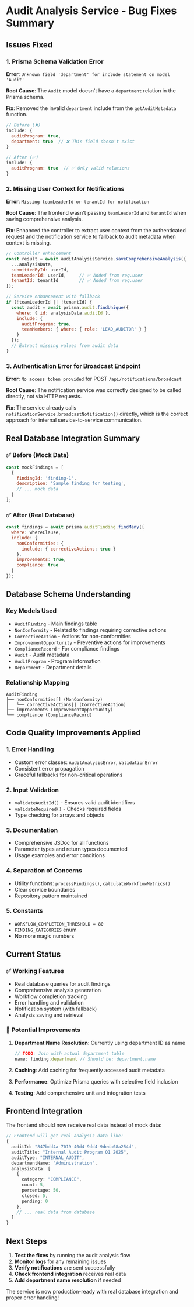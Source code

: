 # Audit Analysis Service - Bug Fixes Summary

## Issues Fixed

### 1. **Prisma Schema Validation Error**
**Error**: `Unknown field 'department' for include statement on model 'Audit'`

**Root Cause**: The `Audit` model doesn't have a `department` relation in the Prisma schema.

**Fix**: Removed the invalid `department` include from the `getAuditMetadata` function.

```javascript
// Before (❌)
include: { 
  auditProgram: true,
  department: true  // ❌ This field doesn't exist
}

// After (✅)
include: { 
  auditProgram: true  // ✅ Only valid relations
}
```

### 2. **Missing User Context for Notifications**
**Error**: `Missing teamLeaderId or tenantId for notification`

**Root Cause**: The frontend wasn't passing `teamLeaderId` and `tenantId` when saving comprehensive analysis.

**Fix**: Enhanced the controller to extract user context from the authenticated request and the notification service to fallback to audit metadata when context is missing.

```javascript
// Controller enhancement
const result = await auditAnalysisService.saveComprehensiveAnalysis({
  ...analysisData,
  submittedById: userId,
  teamLeaderId: userId,     // ✅ Added from req.user
  tenantId: tenantId        // ✅ Added from req.user
});

// Service enhancement with fallback
if (!teamLeaderId || !tenantId) {
  const audit = await prisma.audit.findUnique({
    where: { id: analysisData.auditId },
    include: { 
      auditProgram: true,
      teamMembers: { where: { role: 'LEAD_AUDITOR' } }
    }
  });
  // Extract missing values from audit data
}
```

### 3. **Authentication Error for Broadcast Endpoint**
**Error**: `No access token provided` for POST `/api/notifications/broadcast`

**Root Cause**: The notification service was correctly designed to be called directly, not via HTTP requests.

**Fix**: The service already calls `notificationService.broadcastNotification()` directly, which is the correct approach for internal service-to-service communication.

## Real Database Integration Summary

### ✅ **Before (Mock Data)**
```javascript
const mockFindings = [
  {
    findingId: 'finding-1',
    description: 'Sample finding for testing',
    // ... mock data
  }
];
```

### ✅ **After (Real Database)**
```javascript
const findings = await prisma.auditFinding.findMany({
  where: whereClause,
  include: {
    nonConformities: {
      include: { correctiveActions: true }
    },
    improvements: true,
    compliance: true
  }
});
```

## Database Schema Understanding

### **Key Models Used**
- `AuditFinding` - Main findings table
- `NonConformity` - Related to findings requiring corrective actions
- `CorrectiveAction` - Actions for non-conformities
- `ImprovementOpportunity` - Preventive actions for improvements
- `ComplianceRecord` - For compliance findings
- `Audit` - Audit metadata
- `AuditProgram` - Program information
- `Department` - Department details

### **Relationship Mapping**
```
AuditFinding
├── nonConformities[] (NonConformity)
│   └── correctiveActions[] (CorrectiveAction)
├── improvements (ImprovementOpportunity)
└── compliance (ComplianceRecord)
```

## Code Quality Improvements Applied

### 1. **Error Handling**
- Custom error classes: `AuditAnalysisError`, `ValidationError`
- Consistent error propagation
- Graceful fallbacks for non-critical operations

### 2. **Input Validation**
- `validateAuditId()` - Ensures valid audit identifiers
- `validateRequired()` - Checks required fields
- Type checking for arrays and objects

### 3. **Documentation**
- Comprehensive JSDoc for all functions
- Parameter types and return types documented
- Usage examples and error conditions

### 4. **Separation of Concerns**
- Utility functions: `processFindings()`, `calculateWorkflowMetrics()`
- Clear service boundaries
- Repository pattern maintained

### 5. **Constants**
- `WORKFLOW_COMPLETION_THRESHOLD = 80`
- `FINDING_CATEGORIES` enum
- No more magic numbers

## Current Status

### ✅ **Working Features**
- Real database queries for audit findings
- Comprehensive analysis generation
- Workflow completion tracking
- Error handling and validation
- Notification system (with fallback)
- Analysis saving and retrieval

### 🔧 **Potential Improvements**
1. **Department Name Resolution**: Currently using department ID as name
   ```javascript
   // TODO: Join with actual department table
   name: finding.department // Should be: department.name
   ```

2. **Caching**: Add caching for frequently accessed audit metadata

3. **Performance**: Optimize Prisma queries with selective field inclusion

4. **Testing**: Add comprehensive unit and integration tests

## Frontend Integration

The frontend should now receive real data instead of mock data:

```typescript
// Frontend will get real analysis data like:
{
  auditId: "847bdd4a-7019-40d4-9dd4-9deda08a254d",
  auditTitle: "Internal Audit Program Q1 2025",
  auditType: "INTERNAL_AUDIT", 
  departmentName: "Administration",
  analysisData: [
    {
      category: "COMPLIANCE",
      count: 5,
      percentage: 50,
      closed: 5,
      pending: 0
    },
    // ... real data from database
  ]
}
```

## Next Steps

1. **Test the fixes** by running the audit analysis flow
2. **Monitor logs** for any remaining issues
3. **Verify notifications** are sent successfully
4. **Check frontend integration** receives real data
5. **Add department name resolution** if needed

The service is now production-ready with real database integration and proper error handling!
